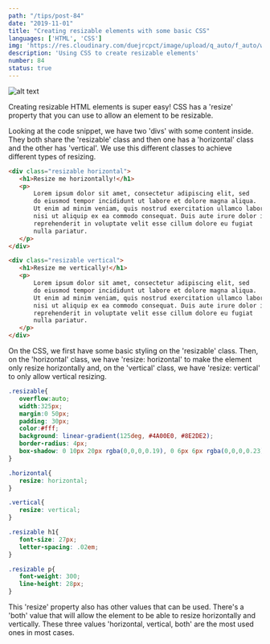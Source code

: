 ```yaml
---
path: "/tips/post-84"
date: "2019-11-01"
title: "Creating resizable elements with some basic CSS"
languages: ['HTML', 'CSS']
img: 'https://res.cloudinary.com/duejrcpct/image/upload/q_auto/f_auto/w_1000/v1587072643/tips/84-1_yp47xx.png'
description: 'Using CSS to create resizable elements'
number: 84
status: true
---
```


![alt text](https://res.cloudinary.com/duejrcpct/image/upload/q_auto/v1588705274/tips/84-2_xjljpm.gif "Resizable HTML elements")

Creating resizable HTML elements is super easy! CSS has a 'resize' property that you can use to allow an element to be resizable.

Looking at the code snippet, we have two 'divs' with some content inside. They both share the 'resizable' class and then one has a 'horizontal' class and the other has 'vertical'. We use this different classes to achieve different types of resizing.

 ```html
<div class="resizable horizontal">
    <h1>Resize me horizontally!</h1>
    <p>
        Lorem ipsum dolor sit amet, consectetur adipiscing elit, sed
        do eiusmod tempor incididunt ut labore et dolore magna aliqua.
        Ut enim ad minim veniam, quis nostrud exercitation ullamco laboris
        nisi ut aliquip ex ea commodo consequat. Duis aute irure dolor in
        reprehenderit in voluptate velit esse cillum dolore eu fugiat
        nulla pariatur.
    </p>
</div>

<div class="resizable vertical">
    <h1>Resize me vertically!</h1>
    <p>
        Lorem ipsum dolor sit amet, consectetur adipiscing elit, sed
        do eiusmod tempor incididunt ut labore et dolore magna aliqua.
        Ut enim ad minim veniam, quis nostrud exercitation ullamco laboris
        nisi ut aliquip ex ea commodo consequat. Duis aute irure dolor in
        reprehenderit in voluptate velit esse cillum dolore eu fugiat
        nulla pariatur.
    </p>
</div>
 ```

On the CSS, we first have some basic styling on the 'resizable' class. Then, on the 'horizontal' class, we have 'resize: horizontal' to make the element only resize horizontally and, on the 'vertical' class, we have 'resize: vertical' to only allow vertical resizing.

 ```css
.resizable{
    overflow:auto;
    width:325px;
    margin:0 50px;
    padding: 30px;
    color:#fff;
    background: linear-gradient(125deg, #4A00E0, #8E2DE2);
    border-radius: 4px;
    box-shadow: 0 10px 20px rgba(0,0,0,0.19), 0 6px 6px rgba(0,0,0,0.23);
}

.horizontal{
    resize: horizontal;
}

.vertical{
    resize: vertical;
}

.resizable h1{
    font-size: 27px;
    letter-spacing: .02em;
}

.resizable p{
    font-weight: 300;
    line-height: 28px;
}
 ```

This 'resize' property also has other values that can be used. There's a 'both' value that will allow the element to be able to resize horizontally and vertically.
These three values 'horizontal, vertical, both' are the most used ones in most cases.
